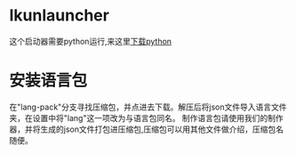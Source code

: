 # Ikunlauncher
这个启动器需要python运行,来这里[下载python](https://www.python.org/downloads/)
# 安装语言包
在"lang-pack"分支寻找压缩包，并点进去下载。解压后将json文件导入语言文件夹，在设置中将"lang"这一项改为与语言包同名。
制作语言包请使用我们的制作器，并将生成的json文件打包进压缩包,压缩包可以用其他文件做介绍，压缩包名随便。
